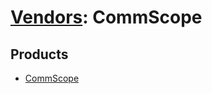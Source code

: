 # [Vendors](README.md): CommScope

## Products

- [CommScope](../products/c8729aa1-2b08-4623-bfe5-3c02c49e8a55.md)
